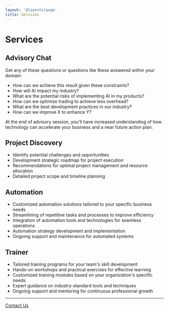 ```yaml
---
layout: '@layouts/page'
title: Services
---
```

# Services

## Advisory Chat

Get any of these questions or questions like these answered within your domain:

- How can we achieve this result given these constraints?
- How will AI impact my industry?
- What are the potential risks of implementing AI in my products?
- How can we optimize trading to achieve less overhead?
- What are the best development practices in our industry?
- How can we improve X to enhance Y?

At the end of advisory session, you'll have increased understanding of how technology can accelerate your business and a near future action plan.

## Project Discovery

- Identify potential challenges and opportunities
- Development strategic roadmap for project execution
- Recommendations for optimal project management and resource allocation
- Detailed project scope and timeline planning

## Automation

- Customized automation solutions tailored to your specific business needs
- Streamlining of repetitive tasks and processes to improve efficiency
- Integration of automation tools and technologies for seamless operations
- Automation strategy development and implementation
- Ongoing support and maintenance for automated systems

## Trainer

- Tailored training programs for your team's skill development
- Hands-on workshops and practical exercises for effective learning
- Customized training modules based on your organization's specific needs
- Expert guidance on industry-standard tools and techniques
- Ongoing support and mentoring for continuous professional growth

<hr />

<a class="btn btn-primary w-full" href="/contact">Contact Us</a>
